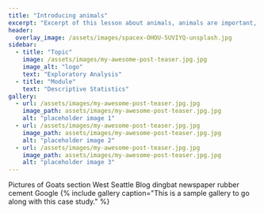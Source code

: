 ```yaml
---
title: "Introducing animals"
excerpt: "Excerpt of this lesson about animals, animals are important, lets love animals."
header:
  overlay_image: /assets/images/spacex-OHOU-5UVIYQ-unsplash.jpg
sidebar:
  - title: "Topic"
    image: /assets/images/my-awesome-post-teaser.jpg.jpg
    image_alt: "logo"
    text: "Exploratory Analysis"
  - title: "Module"
    text: "Descriptive Statistics"
gallery:
  - url: /assets/images/my-awesome-post-teaser.jpg.jpg
    image_path: assets/images/my-awesome-post-teaser.jpg.jpg
    alt: "placeholder image 1"
  - url: /assets/images/my-awesome-post-teaser.jpg.jpg
    image_path: assets/images/my-awesome-post-teaser.jpg.jpg
    alt: "placeholder image 2"
  - url: /assets/images/my-awesome-post-teaser.jpg.jpg
    image_path: assets/images/my-awesome-post-teaser.jpg.jpg
    alt: "placeholder image 3"
---
```


Pictures of Goats section West Seattle Blog dingbat newspaper rubber cement Google
{% include gallery caption="This is a sample gallery to go along with this case study." %}
